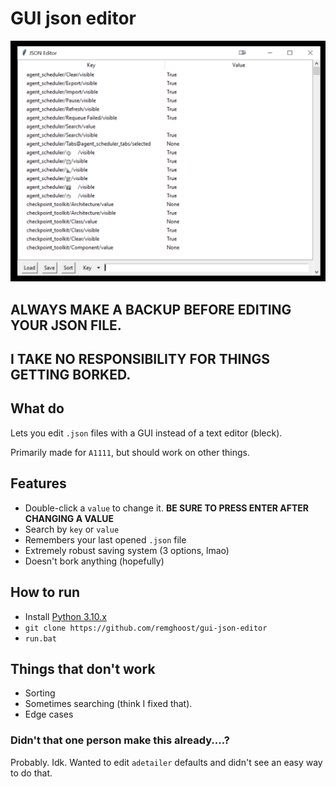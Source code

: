 # GUI json editor
![shh, it's a secret to everyone](_images/1.png)

## **ALWAYS MAKE A BACKUP BEFORE EDITING YOUR JSON FILE.** 
## **I TAKE NO RESPONSIBILITY FOR THINGS GETTING BORKED.**


## What do
Lets you edit `.json` files with a GUI instead of a text editor (bleck).

Primarily made for `A1111`, but should work on other things.

## Features
- Double-click a `value` to change it. **BE SURE TO PRESS ENTER AFTER CHANGING A VALUE**
- Search by `key` or `value`
- Remembers your last opened `.json` file
- Extremely robust saving system (3 options, lmao)
- Doesn't bork anything (hopefully)
  
## How to run

- Install [Python 3.10.x](https://www.python.org/downloads/release/python-3109/)
- `git clone https://github.com/remghoost/gui-json-editor`
- `run.bat`

## Things that don't work
- Sorting
- Sometimes searching (think I fixed that).
- Edge cases

### Didn't that one person make this already....?
Probably. Idk. Wanted to edit `adetailer` defaults and didn't see an easy way to do that.